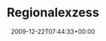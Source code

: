---
retweeted: false
source: <a href="http://www.swift-app.com/" rel="nofollow">Swift</a>
entities:
  hashtags: []
  symbols: []
  user_mentions: []
  urls: []
display_text_range:
- '0'
- '14'
favorite_count: '0'
id_str: '6922686798'
truncated: false
retweet_count: '0'
id: '6922686798'
created_at: Tue Dec 22 07:44:33 +0000 2009
favorited: false
full_text: Regionalexzess
lang: de
tags:
- pesos:twitter
date: '2009-12-22T07:44:33+00:00'
src: https://twitter.com/bascht/status/6922686798
original_url: https://twitter.com/bascht/status/6922686798
type: twitter_tweet
text: Regionalexzess
title: Regionalexzess

---